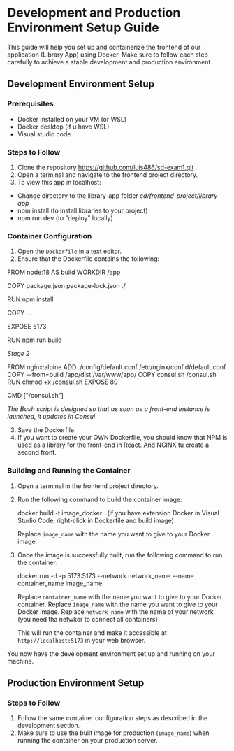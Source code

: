 # Development and Production Environment Setup Guide

This guide will help you set up and containerize the frontend of our application (Library App) using Docker. Make sure to follow each step carefully to achieve a stable development and production environment.

## Development Environment Setup

### Prerequisites

- Docker installed on your VM (or WSL)
- Docker desktop (if u have WSL)
- Visual studio code 

### Steps to Follow

1. Clone the repository https://github.com/luis486/sd-exam1.git .
2. Open a terminal and navigate to the frontend project directory.
3. To view this app in localhost:
  + Change directory to the library-app folder *cd/frontend-project/library-app*
  + npm install (to install libraries to your project)
  + npm run dev (to "deploy" locally)


### Container Configuration

1. Open the `Dockerfile` in a text editor.
2. Ensure that the Dockerfile contains the following:

FROM node:18 AS build
WORKDIR /app

COPY package.json package-lock.json ./


RUN npm install

COPY . .

EXPOSE 5173

RUN npm run build 

_Stage 2_

FROM nginx:alpine
ADD ./config/default.conf /etc/nginx/conf.d/default.conf
COPY --from=build /app/dist /var/www/app/
COPY consul.sh /consul.sh
RUN chmod +x /consul.sh
EXPOSE 80

CMD ["/consul.sh"]


_The Bash script is designed so that as soon as a front-end instance is launched, it updates in Consul_
   

3. Save the Dockerfile.
4. If you want to create your OWN Dockerfile, you should know that NPM is used as a library for the front-end in React. And NGINX tu create a second front.

### Building and Running the Container

1. Open a terminal in the frontend project directory.
2. Run the following command to build the container image:
   
   docker build -t image_docker .
   (if you have extension Docker in Visual Studio Code, right-click in Dockerfile and build image)

   Replace `image_name` with the name you want to give to your Docker image.

3. Once the image is successfully built, run the following command to run the container:

   docker run -d -p 5173:5173 --network network_name --name container_name image_name 
   
    Replace `container_name` with the name you want to give to your Docker container.
    Replace `image_name` with the name you want to give to your Docker image.
    Replace `network_name` with the name of your network (you need tha netwkor to connect all containers)

   This will run the container and make it accessible at `http://localhost:5173` in your web browser.

You now have the development environment set up and running on your machine.

## Production Environment Setup

### Steps to Follow

1. Follow the same container configuration steps as described in the development section.
2. Make sure to use the built image for production (`image_name`) when running the container on your production server.
